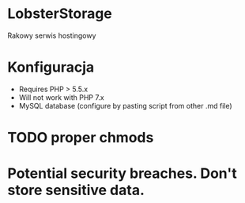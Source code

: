 # LobsterStorage

Rakowy serwis hostingowy

# Konfiguracja
- Requires PHP > 5.5.x
- Will not work with PHP 7.x
- MySQL database (configure by pasting script from other .md file)

# TODO proper chmods
# Potential security breaches. Don't store sensitive data.